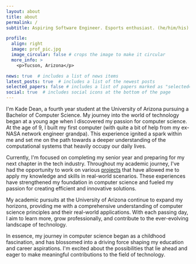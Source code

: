 ```yaml
---
layout: about
title: about
permalink: /
subtitle: Aspiring Software Engineer. Esports enthusiast. (he/him/his).

profile:
  align: right
  image: prof_pic.jpg
  image_circular: false # crops the image to make it circular
  more_info: >
    <p>Tucson, Arizona</p>

news: true  # includes a list of news items
latest_posts: true  # includes a list of the newest posts
selected_papers: false # includes a list of papers marked as "selected={true}"
social: true  # includes social icons at the bottom of the page
---
```

I'm Kade Dean, a fourth year student at the University of Arizona pursuing a Bachelor of Computer Science. My journey into the world of technology began at a young age when I discovered my passion for computer science. At the age of 9, I built my first computer (with quite a bit of help from my ex-NASA network engineer grandpa). This experience ignited a spark within me and set me on the path towards a deeper understanding of the computational systems that heavily occupy our daily lives.

Currently, I'm focused on completing my senior year and preparing for my next chapter in the tech industry. Throughout my academic journey, I've had the opportunity to work on various <a href='/projects/'>projects</a> that have allowed me to apply my knowledge and skills in real-world scenarios. These experiences have strengthened my foundation in computer science and fueled my passion for creating efficient and innovative solutions.

My academic pursuits at the University of Arizona continue to expand my horizons, providing me with a comprehensive understanding of computer science principles and their real-world applications. With each passing day, I aim to learn more, grow professionally, and contribute to the ever-evolving landscape of technology.

In essence, my journey in computer science began as a childhood fascination, and has blossomed into a driving force shaping my education and career aspirations. I'm excited about the possibilities that lie ahead and eager to make meaningful contributions to the field of technology.
